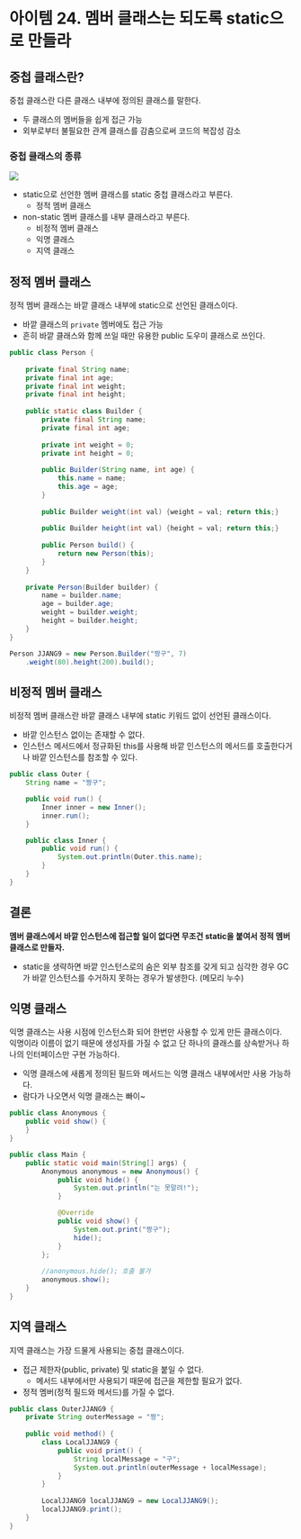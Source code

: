 # 아이템 24. 멤버 클래스는 되도록 static으로 만들라

## 중첩 클래스란?

중첩 클래스란 다른 클래스 내부에 정의된 클래스를 말한다.
- 두 클래스의 멤버들을 쉽게 접근 가능
- 외부로부터 불필요한 관계 클래스를 감춤으로써 코드의 복잡성 감소

### 중첩 클래스의 종류

![](https://user-images.githubusercontent.com/47477359/156321932-46a9cf44-603c-4fc3-8411-5293cd43addf.png)

- static으로 선언한 멤버 클래스를 static 중첩 클래스라고 부른다.
  - 정적 멤버 클래스
- non-static 멤버 클래스를 내부 클래스라고 부른다.
  - 비정적 멤버 클래스
  - 익명 클래스
  - 지역 클래스

## 정적 멤버 클래스

정적 멤버 클래스는 바깥 클래스 내부에 static으로 선언된 클래스이다.  
- 바깥 클래스의 `private` 멤버에도 접근 가능
- 흔히 바깥 클래스와 함께 쓰일 때만 유용한 public 도우미 클래스로 쓰인다.

```java
public class Person {
    
    private final String name;
    private final int age;
    private final int weight;
    private final int height;
    
    public static class Builder {
        private final String name;
        private final int age;
        
        private int weight = 0;
        private int height = 0;
        
        public Builder(String name, int age) {
            this.name = name;
            this.age = age;
        }
        
        public Builder weight(int val) {weight = val; return this;}
        
        public Builder height(int val) {height = val; return this;}
        
        public Person build() {
            return new Person(this);
        }
    }
    
    private Person(Builder builder) {
        name = builder.name;
        age = builder.age;
        weight = builder.weight;
        height = builder.height;
    }
}
```
```java
Person JJANG9 = new Person.Builder("짱구", 7)
    .weight(80).height(200).build();
```

## 비정적 멤버 클래스

비정적 멤버 클래스란 바깥 클래스 내부에 static 키워드 없이 선언된 클래스이다.  
- 바깥 인스턴스 없이는 존재할 수 없다.
- 인스턴스 메서드에서 정규화된 this를 사용해 바깥 인스턴스의 메서드를 호출한다거나 바깥 인스턴스를 참조할 수 있다.

```java
public class Outer {
    String name = "짱구";

    public void run() {
        Inner inner = new Inner();
        inner.run();
    }

    public class Inner {
        public void run() {
            System.out.println(Outer.this.name);
        }
    }
}
```

## 결론

**멤버 클래스에서 바깥 인스턴스에 접근할 일이 없다면 무조건 static을 붙여서 정적 멤버 클래스로 만들자.**
- static을 생략하면 바깥 인스턴스로의 숨은 외부 참조를 갖게 되고 심각한 경우 GC가 바깥 인스턴스를 수거하지 못하는 경우가 발생한다. (메모리 누수)

## 익명 클래스

익명 클래스는 사용 시점에 인스턴스화 되어 한번만 사용할 수 있게 만든 클래스이다.  
익명이라 이름이 없기 때문에 생성자를 가질 수 없고 단 하나의 클래스를 상속받거나 하나의 인터페이스만 구현 가능하다.
- 익명 클래스에 새롭게 정의된 필드와 메서드는 익명 클래스 내부에서만 사용 가능하다.
- 람다가 나오면서 익명 클래스는 빠이~

```java
public class Anonymous {
    public void show() {
    }
}

public class Main {
    public static void main(String[] args) {
        Anonymous anonymous = new Anonymous() {
            public void hide() {
                System.out.println("는 못말려!");
            }

            @Override
            public void show() {
                System.out.print("짱구");
                hide();
            }
        };
        
        //anonymous.hide(); 호출 불가
        anonymous.show();
    }
}
```

## 지역 클래스

지역 클래스는 가장 드물게 사용되는 중첩 클래스이다.  
- 접근 제한자(public, private) 및 static을 붙일 수 없다.
    - 메서드 내부에서만 사용되기 때문에 접근을 제한할 필요가 없다.
- 정적 멤버(정적 필드와 메서드)를 가질 수 없다.

```java
public class OuterJJANG9 {
    private String outerMessage = "짱";
    
    public void method() {
        class LocalJJANG9 {
            public void print() {
                String localMessage = "구";
                System.out.println(outerMessage + localMessage);
            }
        }
        
        LocalJJANG9 localJJANG9 = new LocalJJANG9();
        localJJANG9.print();
    }
}
```
